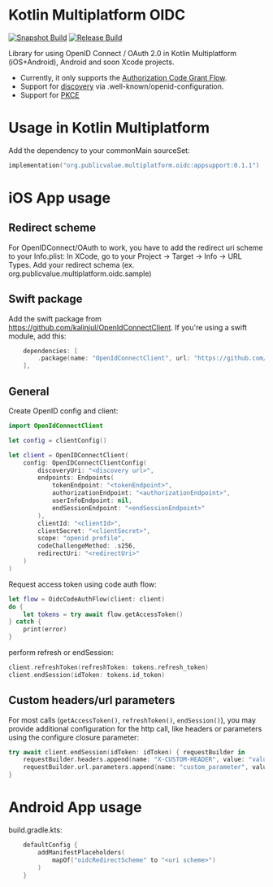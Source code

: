 # Kotlin Multiplatform OIDC
[![Snapshot Build](https://github.com/kalinjul/kotlin-multiplatform-oidc/actions/workflows/develop.yml/badge.svg?branch=develop)](https://github.com/kalinjul/kotlin-multiplatform-oidc/actions/workflows/develop.yml)
[![Release Build](https://github.com/kalinjul/kotlin-multiplatform-oidc/actions/workflows/main.yml/badge.svg?branch=main)](https://github.com/kalinjul/kotlin-multiplatform-oidc/actions/workflows/main.yml)

Library for using OpenID Connect / OAuth 2.0 in Kotlin Multiplatform (iOS+Android), Android and soon Xcode projects.

- Currently, it only supports the [Authorization Code Grant Flow](https://datatracker.ietf.org/doc/html/rfc6749#section-4.1).
- Support for [discovery](https://openid.net/specs/openid-connect-discovery-1_0.html) via .well-known/openid-configuration.
- Support for [PKCE](https://datatracker.ietf.org/doc/html/rfc7636)

# Usage in Kotlin Multiplatform
Add the dependency to your commonMain sourceSet:
```kotlin
implementation("org.publicvalue.multiplatform.oidc:appsupport:0.1.1")
```

# iOS App usage
## Redirect scheme
For OpenIDConnect/OAuth to work, you have to add the redirect uri scheme to your Info.plist:
In XCode, go to your Project -> Target -> Info -> URL Types.
Add your redirect schema (ex. org.publicvalue.multiplatform.oidc.sample)

## Swift package
Add the swift package from https://github.com/kalinjul/OpenIdConnectClient.
If you're using a swift module, add this:
```swift
    dependencies: [
        .package(name: "OpenIdConnectClient", url: "https://github.com/kalinjul/OpenIdConnectClient", exact: "0.1.1")
    ],
```

## General
Create OpenID config and client:
```swift
import OpenIdConnectClient

let config = clientConfig()

let client = OpenIDConnectClient(
    config: OpenIDConnectClientConfig(
        discoveryUri: "<discovery url>",
        endpoints: Endpoints(
            tokenEndpoint: "<tokenEndpoint>",
            authorizationEndpoint: "<authorizationEndpoint>",
            userInfoEndpoint: nil,
            endSessionEndpoint: "<endSessionEndpoint>"
        ),
        clientId: "<clientId>",
        clientSecret: "<clientSecret>",
        scope: "openid profile",
        codeChallengeMethod: .s256,
        redirectUri: "<redirectUri>"
    )
)
```

Request access token using code auth flow:
```swift 
let flow = OidcCodeAuthFlow(client: client)
do {
    let tokens = try await flow.getAccessToken()
} catch {
    print(error)
}
```

perform refresh or endSession:
```swift
client.refreshToken(refreshToken: tokens.refresh_token)
client.endSession(idToken: tokens.id_token)
```

## Custom headers/url parameters
For most calls (```getAccessToken()```, ```refreshToken()```, ```endSession()```), you may provide
additional configuration for the http call, like headers or parameters using the configure closure parameter:

```swift
try await client.endSession(idToken: idToken) { requestBuilder in
    requestBuilder.headers.append(name: "X-CUSTOM-HEADER", value: "value")
    requestBuilder.url.parameters.append(name: "custom_parameter", value: "value")
}
```

# Android App usage

build.gradle.kts:
```kotlin
    defaultConfig {
        addManifestPlaceholders(
            mapOf("oidcRedirectScheme" to "<uri scheme>")
        )
    }
```
